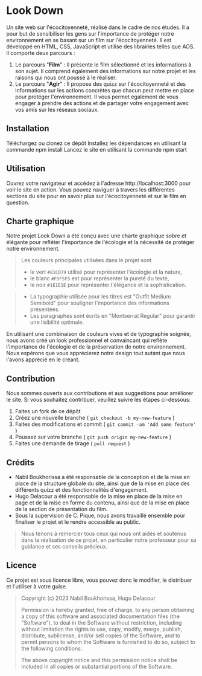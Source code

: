 # Look Down
Un site web sur l'écocitoyenneté, réalisé dans le cadre de nos études. Il a pour but de sensibiliser les gens sur l'importance de protéger notre environnement en se basant sur un film sur l'écocitoyenneté. Il est développé en HTML, CSS, JavaScript et utilise des librairies telles que AOS.
Il comporte deux parcours :

<ol>
  <li>Le parcours "<strong>Film</strong>" : Il présente le film sélectionné et les informations à son sujet. Il comprend également des informations sur notre projet et les raisons qui nous ont poussé à le réaliser.</li>
<li>Le parcours "<strong>Agir</strong>" : Il propose des quizz sur l'écocitoyenneté et des informations sur les actions concrètes que chacun peut mettre en place pour protéger l'environnement. Il vous permet également de vous engager à prendre des actions et de partager votre engagement avec vos amis sur les réseaux sociaux.</li>
</ol>

## Installation
Téléchargez ou clonez ce dépôt
Installez les dépendances en utilisant la commande npm install
Lancez le site en utilisant la commande npm start
## Utilisation
Ouvrez votre navigateur et accédez à l'adresse http://localhost:3000 pour voir le site en action. Vous pouvez naviguer à travers les différentes sections du site pour en savoir plus sur l'écocitoyenneté et sur le film en question.

## Charte graphique
Notre projet Look Down a été conçu avec une charte graphique sobre et élégante pour refléter l'importance de l'écologie et la nécessité de protéger notre environnement.

> Les couleurs principales utilisées dans le projet sont 
>- le vert `#81CD79` utilisé pour représenter l'écologie et la nature,
>- le blanc `#F5F5F5` est pour représenter la pureté du texte,
>- le noir `#1E1E1E` pour représenter l'élégance et la sophistication.

>- La typographie utilisée pour les titres est "Outfit Medium Semibold" pour souligner l'importance des informations présentées. 
>- Les paragraphes sont écrits en "Montserrat Regular" pour garantir une lisibilité optimale.

En utilisant une combinaison de couleurs vives et de typographie soignée, nous avons créé un look professionnel et convaincant qui reflète l'importance de l'écologie et de la préservation de notre environnement. Nous espérons que vous apprécierez notre design tout autant que nous l'avons apprécié en le créant.

## Contribution

Nous sommes ouverts aux contributions et aux suggestions pour améliorer le site. Si vous souhaitez contribuer, veuillez suivre les étapes ci-dessous:


1. Faites un fork de ce dépôt
2. Créez une nouvelle branche ( `git checkout -b my-new-feature` )
3. Faites des modifications et commit ( `git commit -am 'Add some feature'` )
4. Poussez sur votre branche ( `git push origin my-new-feature` )
5. Faites une demande de tirage ( `pull request` )


## Crédits
<ul>
<li>Nabil Boukhorissa a été responsable de la conception et de la mise en place de la structure globale du site, ainsi que de la mise en place des différents quizz et des fonctionnalités d'engagement.</li>
<li>Hugo Delacour a été responsable de la mise en place de la mise en page et de la mise en forme du contenu, ainsi que de la mise en place de la section de présentation du film.</li>
<li>Sous la supervision de C. Pique, nous avons travaillé ensemble pour finaliser le projet et le rendre accessible au public.</li>
</ul>

>Nous tenons à remercier tous ceux qui nous ont aidés et soutenus dans la réalisation de ce projet, en particulier notre professeur pour sa guidance et ses conseils précieux.

## Licence
Ce projet est sous licence libre, vous pouvez donc le modifier, le distribuer et l'utiliser à votre guise.
<blockquote>Copyright (c) 2023 Nabil Boukhorissa, Hugo Delacour

Permission is hereby granted, free of charge, to any person obtaining a copy of this software and associated documentation files (the "Software"), to deal in the Software without restriction, including without limitation the rights to use, copy, modify, merge, publish, distribute, sublicense, and/or sell copies of the Software, and to permit persons to whom the Software is furnished to do so, subject to the following conditions:

The above copyright notice and this permission notice shall be included in all copies or substantial portions of the Software.
</blockquote>
